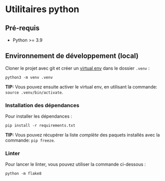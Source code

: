 # Utilitaires python

## Pré-requis

- Python >= 3.9

## Environnement de développement (local)

Cloner le projet avec git et créer un [virtual env](https://docs.python.org/3/tutorial/venv.html) dans le dossier `.venv` :

    python3 -m venv .venv

**TIP:** Vous pouvez ensuite activer le virtual env, en utilisant la commande: `source .venv/bin/activate`.



### Installation des dépendances

Pour installer les dépendances :

    pip install -r requirements.txt


**TIP:** Vous pouvez récupérer la liste *complète* des paquets installés avec la commande: `pip freeze`.

### Linter

Pour lancer le linter, vous pouvez utiliser la commande ci-dessous :

    python -m flake8 

